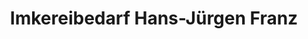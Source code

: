 ---
title: "Imkereibedarf Hans-Jürgen Franz"
url: /marsberg/imkereibedarf-hans-juergen-franz/
shop: Imkerei
---